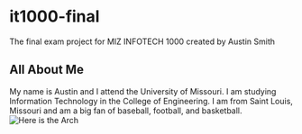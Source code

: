 # it1000-final
The final exam project for MIZ INFOTECH 1000 created by Austin Smith
## All About Me
My name is Austin and I attend the University of Missouri. I am studying Information Technology in the College of Engineering. 
I am from Saint Louis, Missouri and am a big fan of baseball, football, and basketball.
![Here is the Arch](https://www.nps.gov/common/uploads/grid_builder/jeff/crop16_9/604D84A7-1DD8-B71B-0BC494D6703273E0.jpg?width=950&quality=90&mode=crop)
